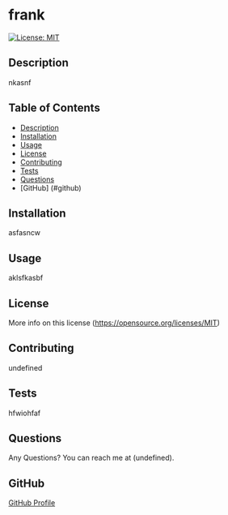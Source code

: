 # frank
  [![License: MIT](https://img.shields.io/badge/License-MIT-yellow.svg)](https://opensource.org/licenses/MIT)
  ## Description
  nkasnf
  ## Table of Contents
  * [Description](#description)
  * [Installation](#installation)
  * [Usage](#usage)
  * [License](#license)
  * [Contributing](#contributing)
  * [Tests](#tests)
  * [Questions](#questions)
  * [GitHub] (#github)
  ## Installation
  asfasncw
  ## Usage
  aklsfkasbf
  ## License
  More info on this license (https://opensource.org/licenses/MIT)
  ## Contributing
  undefined
  ## Tests
  hfwiohfaf
  ## Questions
  Any Questions? You can reach me at (undefined).
  ## GitHub
  [GitHub Profile](https://github.com/undefined/)  
